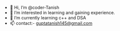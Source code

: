 - 👋 Hi, I’m @coder-Tanish
- 👀 I’m interested in learning and gaining experience.
- 🌱 I’m currently learning c++ and DSA
- 📫 contact:- guptatanish145@gmail.com

<!---
coder-Tanish/coder-Tanish is a ✨ special ✨ repository because its `README.md` (this file) appears on your GitHub profile.
You can click the Preview link to take a look at your changes.
--->

